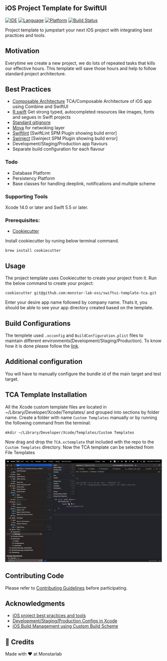 ## iOS Project Template for SwiftUI
[![IDE](https://img.shields.io/badge/Xcode-14-blue.svg)](https://developer.apple.com/xcode/)
[![Language](https://img.shields.io/badge/swift-5.5-orange.svg)](https://swift.org)
[![Platform](https://img.shields.io/badge/iOS-15-green.svg)](https://developer.apple.com/ios/)
[![Build Status](https://github.com/monstar-lab-oss/swiftui-template-tca/actions/workflows/build.yml/badge.svg)](https://github.com/monstar-lab-oss/swiftui-template-tca/actions/workflows/build.yml)


Project template to jumpstart your next iOS project with integrating best practices and tools.

## Motivation

Everytime we create a new project, we do lots of repeated tasks that kills our effective hours. 
This template will save those hours and help to follow standard project architecture.


## Best Practices
* [Composable Architecture](https://github.com/pointfreeco/swift-composable-architecture) TCA/Composable Architecture of iOS app using Combine and SwiftUI
* [R.swift](https://github.com/mac-cain13/R.swift) Get strong typed, autocompleted resources like images, fonts and segues in Swift projects
* [Standard gitignore](https://github.com/github/gitignore/blob/master/Swift.gitignore)
* [Moya](https://github.com/Moya/Moya) for netwoking layer
* [Swiftlint](https://github.com/realm/SwiftLint) [SwiftLint SPM Plugin showing build error]
* [Swinject](https://github.com/Swinject/Swinject) [Swinject SPM Plugin showing build error]
* Development/Staging/Production app flavours
* Separate build configuration for each flavour

### Todo
* Database Platform
* Persistency Platform
* Base classes for handling deeplink, notifications and multiple scheme

### Supporting Tools
Xcode 14.0 or later and Swift 5.5 or later.

### Prerequisites:
* [Cookiecutter](https://cookiecutter.readthedocs.io/en/latest/installation.html)

Install cookiecutter by runing below terminal command.

```
brew install cookiecutter
```

## Usage

The project template uses Cookiecutter to create your project from it. Run the below command to create your project:

```
cookiecutter git@github.com:monstar-lab-oss/swiftui-template-tca.git
```
Enter your desire app name followed by company name. Thats it, you should be able to see your app directory created based on the template.

## Build Configurations
The templete used `.xcconfig` and `BuildConfiguration.plist` files to maintain different environments(Development/Staging/Production). To know how it is done please follow the [link](https://medium.com/better-programming/how-to-create-development-staging-and-production-configs-in-xcode-ec58b2cc1df4).
## Additional configuration

You will have to manually configure the bundle id of the main target and test target.

## TCA Template Installation
All the Xcode custom template files are located in ~/Library/Developer/Xcode/Templates/ and grouped into sections by folder name. Create a folder with name `Custom Templates` manually or by running the following command from the terminal:

```
mkdir ~/Library/Developer/Xcode/Templates/Custom Templates
```

Now drag and drop the `TCA.xctemplate` that included with the repo to the `Custom Templates` directory. Now the TCA template can be selected from File Templates

![](assets/tca_template.gif)

## Contributing Code
Please refer to [Contributing Guidelines](https://github.com/monstar-lab-oss/swiftui-template-tca/blob/main/CONTRIBUTING.md) before participating.


## Acknowledgments

* [iOS project best practices and tools](https://medium.com/@piotr.gorzelany/ios-project-best-practices-and-tools-c46135b8116d)
* [Development/Staging/Production Configs in Xcode](https://medium.com/better-programming/how-to-create-development-staging-and-production-configs-in-xcode-ec58b2cc1df4)
* [iOS Build Management using Custom Build Scheme](https://www.talentica.com/blogs/ios-build-management-using-custom-build-scheme/)

## 👥 Credits
Made with ❤️ at Monstarlab
